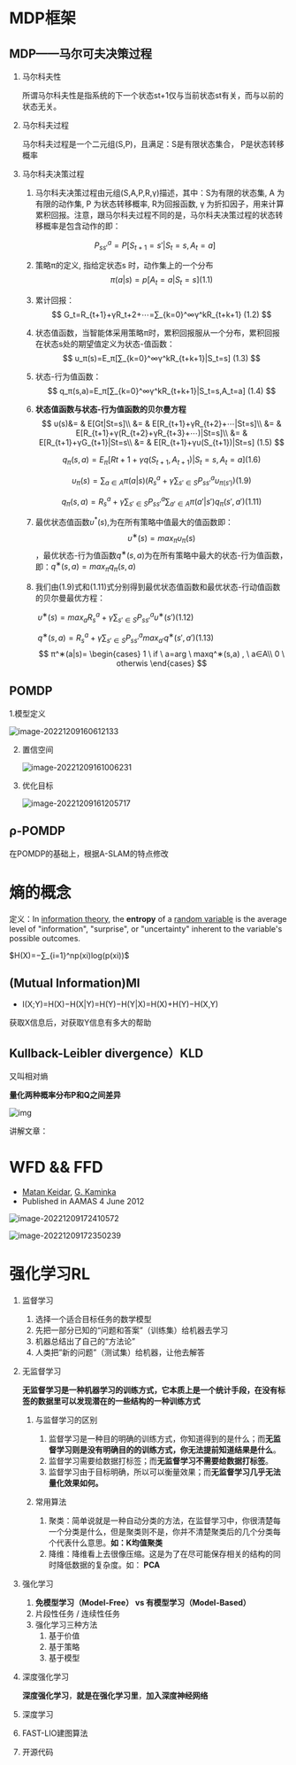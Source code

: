 # MDP框架

## MDP——马尔可夫决策过程

1. 马尔科夫性

   所谓马尔科夫性是指系统的下一个状态st+1仅与当前状态st有关，而与以前的状态无关。

2. 马尔科夫过程

   马尔科夫过程是一个二元组(S,P)，且满足：S是有限状态集合， P是状态转移概率

3. 马尔科夫决策过程

   1. 马尔科夫决策过程由元组(S,A,P,R,γ)描述，其中：S为有限的状态集, A 为有限的动作集, P 为状态转移概率, R为回报函数, γ 为折扣因子，用来计算累积回报。注意，跟马尔科夫过程不同的是，马尔科夫决策过程的状态转移概率是包含动作的即：

   $$
   P_{ss'}^a=P[S_{t+1}=s'|S_t=s,A_t=a]
   $$

   2. 策略π的定义, 指给定状态s 时，动作集上的一个分布
      $$
      π(a|s)=p[A_t=a|S_t=s] (1.1)
      $$

   3. 累计回报：
      $$
      G_t=R_{t+1}+γR_t+2+⋯=∑_{k=0}^∞γ^kR_{t+k+1} (1.2)
      $$

   4. 状态值函数，当智能体采用策略π时，累积回报服从一个分布，累积回报在状态s处的期望值定义为状态-值函数：
      $$
      υ_π(s)=E_π[∑_{k=0}^∞γ^kR_{t+k+1}|S_t=s] (1.3)
      $$

   5. 状态-行为值函数：
      $$
      q_π(s,a)=E_π[∑_{k=0}^∞γ^kR_{t+k+1}|S_t=s,A_t=a] (1.4)
      $$

   6. **状态值函数与状态-行为值函数的贝尔曼方程**
      $$
      υ(s)&= & E[Gt|St=s]\\
          &= & E[R_{t+1}+γR_{t+2}+⋯|St=s]\\
          &= & E[R_{t+1}+γ(R_{t+2}+γR_{t+3}+⋯)|St=s]\\
          &= & E[R_{t+1}+γG_{t+1}|St=s\\
          &= & E[R_{t+1}+γυ(S_{t+1})|St=s] (1.5)
      $$

      $$
      q_π(s,a)=E_π[Rt+1+γq(S_{t+1},A_{t+1})|S_t=s,A_t=a] (1.6)
      $$
      
      $$
      υ_π(s)=∑_{a∈A}π(a|s)(R_s^a+γ∑_{s'∈S}P_{ss'}^aυ_{π(s')})(1.9)
      $$
      
      $$
      q_π(s,a)=R_s^a+γ∑_{s′∈S}P_{ss'}^a∑_{a'∈A}π(a'|s')q_π(s',a')(1.11)
      $$
      
   7. 最优状态值函数$υ^*(s)$,为在所有策略中值最大的值函数即：$$υ^∗(s)=max_πυ_π(s)$$，最优状态-行为值函数$q^∗(s,a)$为在所有策略中最大的状态-行为值函数，即：$q^∗(s,a)=max_πq_π(s,a)$
   
   8. 我们由(1.9)式和(1.11)式分别得到最优状态值函数和最优状态-行动值函数的贝尔曼最优方程：
   
      ​	$υ^∗(s)=max_{a}R_s^a+γ∑_{s'∈S}P_{ss'}^aυ^∗(s')(1.12)$
   
      ​	$q^∗(s,a)=R_s^a+γ∑_{s'∈S}P_{ss'}^{a}max_{a'}q^∗(s',a')(1.13)$
      $$
      π^∗(a|s)= 
      \begin{cases}
      1 \ if \ a=arg \ maxq^∗(s,a) , \ a∈A\\
      0 \ otherwis 
      \end{cases}
      $$
      

## POMDP

1.模型定义

![image-20221209160612133](C:\Users\你安吧\AppData\Roaming\Typora\typora-user-images\image-20221209160612133.png)

2. 置信空间

   ![image-20221209161006231](C:\Users\你安吧\AppData\Roaming\Typora\typora-user-images\image-20221209161006231.png)

3. 优化目标

   ![image-20221209161205717](C:\Users\你安吧\AppData\Roaming\Typora\typora-user-images\image-20221209161205717.png)

## ρ-POMDP

在POMDP的基础上，根据A-SLAM的特点修改

# 熵的概念

定义：In [information theory](https://en.wikipedia.org/wiki/Information_theory), the **entropy** of a [random variable](https://en.wikipedia.org/wiki/Random_variable) is the average level of "information", "surprise", or "uncertainty" inherent to the variable's possible outcomes.

$H(X)=−∑_{i=1}^np(xi)log(p(xi))$

## (Mutual Information)MI

- 
  I(X;Y)=H(X)−H(X|Y)=H(Y)−H(Y|X)=H(X)+H(Y)−H(X,Y)

获取X信息后，对获取Y信息有多大的帮助

## Kullback-Leibler divergence）KLD

又叫相对熵

**量化两种概率分布P和Q之间差异**

![img](https://upload-images.jianshu.io/upload_images/75110-e94b5412d85e5698.png?imageMogr2/auto-orient/strip|imageView2/2/w/752/format/webp)

讲解文章：

[如何理解K-L散度]: https://www.jianshu.com/p/43318a3dc715

# WFD && FFD

- [Matan Keidar](https://www.semanticscholar.org/author/Matan-Keidar/2355983), [G. Kaminka](https://www.semanticscholar.org/author/G.-Kaminka/1725049)
- Published in AAMAS 4 June 2012

<Robot Exploration with Fast Frontier Detection: Theory and Experiments>

![image-20221209172410572](C:\Users\你安吧\AppData\Roaming\Typora\typora-user-images\image-20221209172410572.png)

![image-20221209172350239](C:\Users\你安吧\AppData\Roaming\Typora\typora-user-images\image-20221209172350239.png)

# 强化学习RL

1. 监督学习

   1. 选择一个适合目标任务的数学模型
   2. 先把一部分已知的“问题和答案”（训练集）给机器去学习
   3. 机器总结出了自己的“方法论”
   4. 人类把”新的问题”（测试集）给机器，让他去解答

2. 无监督学习

   **无监督学习是一种机器学习的训练方式，它本质上是一个统计手段，在没有标签的数据里可以发现潜在的一些结构的一种训练方式**

   1. 与监督学习的区别
      1. 监督学习是一种目的明确的训练方式，你知道得到的是什么；而**无监督学习则是没有明确目的的训练方式，你无法提前知道结果是什么**。
      2. 监督学习需要给数据打标签；而**无监督学习不需要给数据打标签**。
      3. 监督学习由于目标明确，所以可以衡量效果；而**无监督学习几乎无法量化效果如何。**

   2. 常用算法
      1. 聚类：简单说就是一种自动分类的方法，在监督学习中，你很清楚每一个分类是什么，但是聚类则不是，你并不清楚聚类后的几个分类每个代表什么意思。**如：K均值聚类**
      2. 降维：降维看上去很像压缩。这是为了在尽可能保存相关的结构的同时降低数据的复杂度。如： **PCA**

3. 强化学习
   1. **免模型学习（Model-Free） vs 有模型学习（Model-Based）**
   2. 片段性任务 / 连续性任务
   3. 强化学习三种方法
      1. 基于价值
      2. 基于策略
      3. 基于模型

4. 深度强化学习

   **深度强化学习**，**就是在强化学习里**，**加入深度神经网络**

1. 深度学习
2. FAST-LIO建图算法
3. 开源代码
